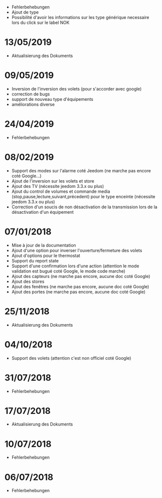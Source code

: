 - Fehlerbehebungen
- Ajout de type
- Possibilité d'avoir les informations sur les type générique necessaire lors du click sur le label NOK

# 13/05/2019

- Aktualisierung des Dokuments

# 09/05/2019

- Inversion de l'inversion des volets (pour s'accorder avec google)
- correction de bugs
- support de nouveau type d'équipements
- améliorations diverse

# 24/04/2019

- Fehlerbehebungen

# 08/02/2019

- Support des modes sur l'alarme coté Jeedom (ne marche pas encore coté Google...)
- Ajout de l'inversion sur les volets et store
- Ajout des TV (nécessite jeedom 3.3.x ou plus)
- Ajout du control de volumes et commande media (stop,pause,lecture,suivant,précedent) pour le type enceinte (nécessite jeedom 3.3.x ou plus)
- Correction d'un soucis de non désactivation de la transmission lors de la désactivation d'un équipement


# 07/01/2018

- Mise à jour de la documentation
- Ajout d'une option pour inverser l'ouverture/fermeture des volets
- Ajout d'options pour le thermostat
- Support du report state
- Support d'une confirmation lors d'une action (attention le mode validation est bugué coté Google, le mode code marche)
- Ajout des capteurs (ne marche pas encore, aucune doc coté Google)
- Ajout des stores
- Ajout des fenêtres (ne marche pas encore, aucune doc coté Google)
- Ajout des portes (ne marche pas encore, aucune doc coté Google)

# 25/11/2018

- Aktualisierung des Dokuments

# 04/10/2018

- Support des volets (attention c'est non officiel coté Google)

# 31/07/2018

- Fehlerbehebungen

# 17/07/2018

- Aktualisierung des Dokuments

# 10/07/2018

- Fehlerbehebungen

# 06/07/2018

- Fehlerbehebungen
